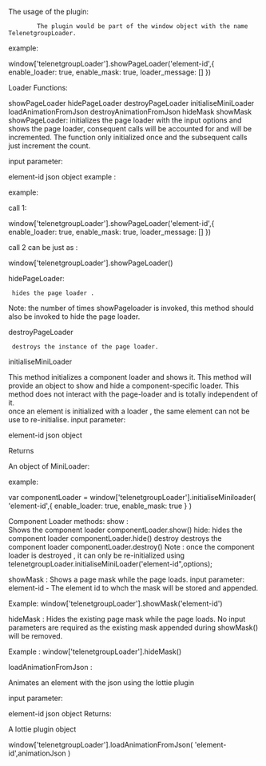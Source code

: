 The usage of the plugin:

            The plugin would be part of the window object with the name TelenetgroupLoader. 



example:

window['telenetgroupLoader'].showPageLoader('element-id',{
 enable_loader: true,
 enable_mask: true,
 loader_message: []
})


Loader Functions:



 showPageLoader 
 hidePageLoader
 destroyPageLoader
 initialiseMiniLoader
 loadAnimationFromJson
 destroyAnimationFromJson
 hideMask
 showMask
showPageLoader:
           initializes the page loader with the input options and shows the page loader, consequent calls will be accounted for and will be incremented. The function only initialized once and the subsequent calls just increment the count.

input parameter:

element-id
json object
 example : 

example:

call 1:

window['telenetgroupLoader'].showPageLoader('element-id',{
 enable_loader: true,
 enable_mask: true,
 loader_message: []
})


call 2 can be just as :

window['telenetgroupLoader'].showPageLoader()

hidePageLoader:

     hides the page loader .



Note: the number of times showPageloader is invoked, this method should also be invoked to hide the page loader.



destroyPageLoader

     destroys the instance of the page loader.



initialiseMiniLoader

This method initializes a component loader and shows it.
This method will provide an object to show and hide a component-specific loader. 
This method does not interact with the page-loader and is totally independent of it.  
once an element is initialized with a loader , the same element can not be use to re-initialise.
input parameter:

element-id
json object


Returns

An object of MiniLoader:



example: 

var componentLoader = window['telenetgroupLoader'].initialiseMiniloader(
'element-id',{
 enable_loader: true,
 enable_mask: true
}
)


Component Loader methods:
show :  
            Shows the component loader
 componentLoader.show()
hide: 
           hides the component loader
 componentLoader.hide()
destroy
          destroys the component loader
componentLoader.destroy()
Note : once the component loader is destroyed , it can only be re-initialized using telenetgroupLoader.initialiseMiniLoader('element-id",options);


showMask :
Shows a page mask while the page loads.
input parameter: element-id - The element id to whch the mask will be stored and appended.

Example:
window['telenetgroupLoader'].showMask('element-id')





hideMask :
Hides the existing page mask while the page loads.
No input parameters are required as the existing mask appended during showMask() will be removed.

Example :
window['telenetgroupLoader'].hideMask()






loadAnimationFromJson :

Animates an element with the json using the lottie plugin


input parameter:

element-id
json object
Returns:

A lottie plugin object



window['telenetgroupLoader'].loadAnimationFromJson(
'element-id',animationJson
)